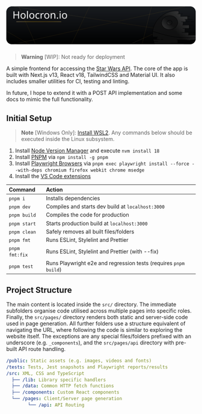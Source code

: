 # ![Banner](./public/readme/banner.svg)

<!-- prettier-ignore -->
> **Warning**
> [WIP]: Not ready for deployment

A simple frontend for accessing the [Star Wars API](https://swapi.dev/). The core of the app is built with Next.js v13, React v18, TailwindCSS and Material UI. It also includes smaller utilities for CI, testing and linting.

In future, I hope to extend it with a POST API implementation and some docs to mimic the full functionality.

## Initial Setup

<!-- prettier-ignore -->
> **Note**
> [Windows Only]: [Install WSL2](https://learn.microsoft.com/en-gb/windows/wsl/install-manual). Any commands below should be executed inside the Linux subsystem.

1. Install [Node Version Manager](https://github.com/nvm-sh/nvm#installing-and-updating) and execute `nvm install 18`
2. Install [PNPM](https://pnpm.io/installation) via `npm install -g pnpm`
3. Install [Playwright Browsers](https://playwright.dev/docs/intro) via `pnpm exec playwright install --force --with-deps chromium firefox webkit chrome msedge`
4. Install the [VS Code extensions](.vscode/extensions.json)

| Command        | Action                                                           |
| :------------- | :--------------------------------------------------------------- |
| `pnpm i`       | Installs dependencies                                            |
| `pnpm dev`     | Compiles and starts dev build at `localhost:3000`                |
| `pnpm build`   | Compiles the code for production                                 |
| `pnpm start`   | Starts production build at `localhost:3000`                      |
| `pnpm clean`   | Safely removes all built files/folders                           |
| `pnpm fmt`     | Runs ESLint, Stylelint and Prettier                              |
| `pnpm fmt:fix` | Runs ESLint, Stylelint and Prettier (with --fix)                 |
| `pnpm test`    | Runs Playwright e2e and regression tests (requires `pnpm build`) |

## Project Structure

The main content is located inside the `src/` directory. The immediate subfolders organise code utilised across multiple pages into specific roles. Finally, the `src/pages/` directory renders both static and server-side code used in page generation. All further folders use a structure equivalent of navigating the URL, where following the code is similar to exploring the website itself. The exceptions are any special files/folders prefixed with an underscore (e.g. `_components`), and the `src/pages/api` directory with pre-built API route handling.

```yml
/public: Static assets (e.g. images, videos and fonts)
/tests: Tests, Jest snapshots and Playwright reports/results
/src: XML, CSS and TypeScript
  ├── /lib: Library specific handlers
  ├── /data: Common HTTP fetch functions
  ├── /components: Custom React components
  └── /pages: Client/Server page generation
        └── /api: API Routing
```
